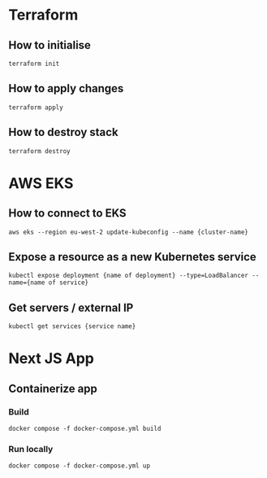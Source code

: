# Terraform

## How to initialise

```
terraform init
```

## How to apply changes

```
terraform apply
```

## How to destroy stack

```
terraform destroy
```

# AWS EKS

## How to connect to EKS

```
aws eks --region eu-west-2 update-kubeconfig --name {cluster-name}
```

## Expose a resource as a new Kubernetes service

```
kubectl expose deployment {name of deployment} --type=LoadBalancer --name={name of service}
```

## Get servers / external IP
```
kubectl get services {service name}
```

# Next JS App

## Containerize app

### Build
```
docker compose -f docker-compose.yml build
```

### Run locally
```
docker compose -f docker-compose.yml up
```